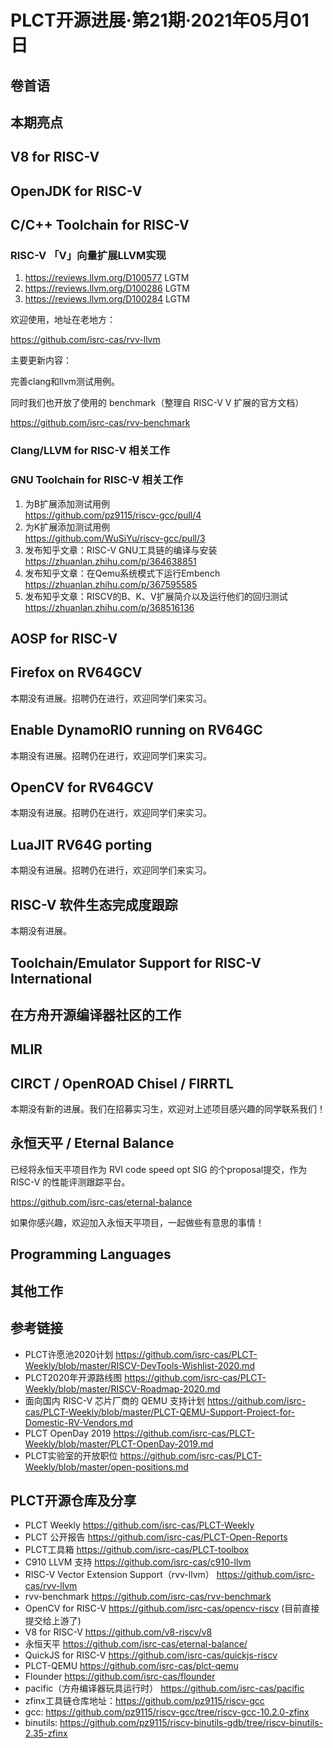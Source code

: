 # PLCT开源进展·第21期·2021年05月01日

## 卷首语

## 本期亮点

## V8 for RISC-V

## OpenJDK for RISC-V

## C/C++ Toolchain for RISC-V

### RISC-V 「V」向量扩展LLVM实现
1. https://reviews.llvm.org/D100577 LGTM
2. https://reviews.llvm.org/D100286 LGTM
3. https://reviews.llvm.org/D100284 LGTM

欢迎使用，地址在老地方：

https://github.com/isrc-cas/rvv-llvm

主要更新内容：

完善clang和llvm测试用例。

同时我们也开放了使用的 benchmark（整理自 RISC-V V 扩展的官方文档）

https://github.com/isrc-cas/rvv-benchmark

### Clang/LLVM for RISC-V 相关工作

### GNU Toolchain for RISC-V 相关工作
1. 为B扩展添加测试用例  
   https://github.com/pz9115/riscv-gcc/pull/4
2. 为K扩展添加测试用例  
   https://github.com/WuSiYu/riscv-gcc/pull/3
3. 发布知乎文章：RISC-V GNU工具链的编译与安装   
   https://zhuanlan.zhihu.com/p/364638851
4. 发布知乎文章：在Qemu系统模式下运行Embench  
   https://zhuanlan.zhihu.com/p/367595585
5. 发布知乎文章：RISCV的B、K、V扩展简介以及运行他们的回归测试
   https://zhuanlan.zhihu.com/p/368516136
## AOSP for RISC-V

## Firefox on RV64GCV

本期没有进展。招聘仍在进行，欢迎同学们来实习。

## Enable DynamoRIO running on RV64GC

本期没有进展。招聘仍在进行，欢迎同学们来实习。

## OpenCV for RV64GCV

本期没有进展。招聘仍在进行，欢迎同学们来实习。

## LuaJIT RV64G porting

本期没有进展。招聘仍在进行，欢迎同学们来实习。

## RISC-V 软件生态完成度跟踪

本期没有进展。

## Toolchain/Emulator Support for RISC-V International

## 在方舟开源编译器社区的工作

## MLIR


## CIRCT / OpenROAD Chisel / FIRRTL

本期没有新的进展。我们在招募实习生，欢迎对上述项目感兴趣的同学联系我们！

## 永恒天平 / Eternal Balance

已经将永恒天平项目作为 RVI code speed opt SIG 的个proposal提交，作为 RISC-V 的性能评测跟踪平台。

https://github.com/isrc-cas/eternal-balance

如果你感兴趣，欢迎加入永恒天平项目，一起做些有意思的事情！

## Programming Languages

## 其他工作

## 参考链接

- PLCT许愿池2020计划 https://github.com/isrc-cas/PLCT-Weekly/blob/master/RISCV-DevTools-Wishlist-2020.md
- PLCT2020年开源路线图 https://github.com/isrc-cas/PLCT-Weekly/blob/master/RISCV-Roadmap-2020.md
- 面向国内 RISC-V 芯片厂商的 QEMU 支持计划 https://github.com/isrc-cas/PLCT-Weekly/blob/master/PLCT-QEMU-Support-Project-for-Domestic-RV-Vendors.md
- PLCT OpenDay 2019 https://github.com/isrc-cas/PLCT-Weekly/blob/master/PLCT-OpenDay-2019.md
- PLCT实验室的开放职位 https://github.com/isrc-cas/PLCT-Weekly/blob/master/open-positions.md

## PLCT开源仓库及分享

- PLCT Weekly https://github.com/isrc-cas/PLCT-Weekly
- PLCT 公开报告 https://github.com/isrc-cas/PLCT-Open-Reports
- PLCT工具箱 https://github.com/isrc-cas/PLCT-toolbox
- C910 LLVM 支持 https://github.com/isrc-cas/c910-llvm
- RISC-V Vector Extension Support（rvv-llvm） https://github.com/isrc-cas/rvv-llvm
- rvv-benchmark https://github.com/isrc-cas/rvv-benchmark
- OpenCV for RISC-V https://github.com/isrc-cas/opencv-riscv (目前直接提交给上游了)
- V8 for RISC-V https://github.com/v8-riscv/v8
- 永恒天平 https://github.com/isrc-cas/eternal-balance/
- QuickJS for RISC-V https://github.com/isrc-cas/quickjs-riscv
- PLCT-QEMU https://github.com/isrc-cas/plct-qemu
- Flounder https://github.com/isrc-cas/flounder
- pacific（方舟编译器玩具运行时） https://github.com/isrc-cas/pacific
- zfinx工具链仓库地址：https://github.com/pz9115/riscv-gcc
- gcc: https://github.com/pz9115/riscv-gcc/tree/riscv-gcc-10.2.0-zfinx
- binutils: https://github.com/pz9115/riscv-binutils-gdb/tree/riscv-binutils-2.35-zfinx
